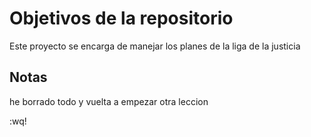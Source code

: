# Objetivos de la repositorio

Este proyecto se encarga de manejar los planes de la liga de la justicia


## Notas
he borrado todo y vuelta a empezar otra leccion


:wq!

